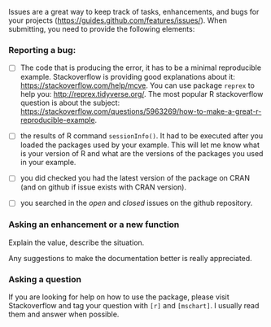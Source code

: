 Issues are a great way to keep track of tasks, enhancements, and bugs for your projects (https://guides.github.com/features/issues/). When submitting, you need to provide the 
following elements:

### Reporting a bug:

- [ ] The code that is producing the error, it has to be a minimal reproducible example.
Stackoverflow is providing good explanations about it: https://stackoverflow.com/help/mcve. You can use package `reprex` to help you: http://reprex.tidyverse.org/. The most popular R stackoverflow question is about the subject: https://stackoverflow.com/questions/5963269/how-to-make-a-great-r-reproducible-example.

- [ ] the results of R command `sessionInfo()`. It had to be executed after you loaded the packages used by your example. This will let me know what is your version of R and what are the versions of the packages you used in your example. 

- [ ] you did checked you had the latest version of the package on CRAN (and on github if issue exists with CRAN version).

- [ ] you searched in the *open* and *closed* issues on the github repository.


### Asking an enhancement or a new function

Explain the value, describe the situation.

Any suggestions to make the documentation better is really appreciated.

### Asking a question

If you are looking for help on how to use the package, please visit Stackoverflow and tag your 
question with `[r]` and `[mschart]`. I usually read them and answer when possible.

